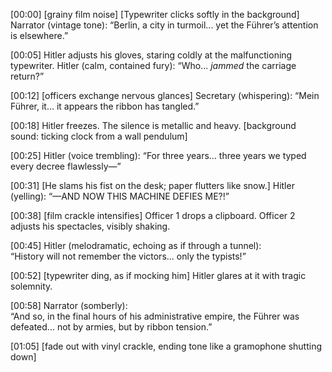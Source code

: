 [00:00] [grainy film noise] [Typewriter clicks softly in the background]
Narrator (vintage tone): “Berlin, a city in turmoil... yet the Führer’s attention is elsewhere.”

[00:05] Hitler adjusts his gloves, staring coldly at the malfunctioning typewriter.
Hitler (calm, contained fury): “Who... *jammed* the carriage return?”

[00:12] [officers exchange nervous glances]
Secretary (whispering): “Mein Führer, it... it appears the ribbon has tangled.”

[00:18] Hitler freezes. The silence is metallic and heavy.
[background sound: ticking clock from a wall pendulum]

[00:25] Hitler (voice trembling): “For three years... three years we typed every decree flawlessly—”

[00:31] [He slams his fist on the desk; paper flutters like snow.]
Hitler (yelling): “—AND NOW THIS MACHINE DEFIES ME?!”

[00:38] [film crackle intensifies]
Officer 1 drops a clipboard.
Officer 2 adjusts his spectacles, visibly shaking.

[00:45] Hitler (melodramatic, echoing as if through a tunnel):  
“History will not remember the victors... only the typists!”

[00:52] [typewriter ding, as if mocking him]
Hitler glares at it with tragic solemnity.

[00:58] Narrator (somberly):  
“And so, in the final hours of his administrative empire, the Führer was defeated... not by armies, but by ribbon tension.”

[01:05] [fade out with vinyl crackle, ending tone like a gramophone shutting down]
